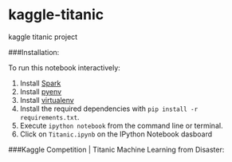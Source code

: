 # kaggle-titanic
kaggle titanic project

###Installation:

To run this notebook interactively:

1. Install [Spark](http://spark.apache.org/downloads.html)
2. Install [pyenv](https://github.com/pyenv/pyenv)
3. Install [virtualenv](http://virtualenv.readthedocs.org/en/latest/installation.html)
4. Install the required dependencies with `pip install -r requirements.txt`.
5. Execute `ipython notebook` from the command line or terminal.
6. Click on `Titanic.ipynb` on the IPython Notebook dasboard


###Kaggle Competition | Titanic Machine Learning from Disaster:

